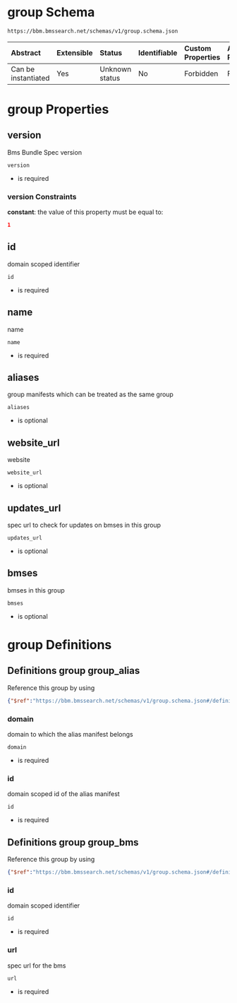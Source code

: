 # group Schema

```txt
https://bbm.bmssearch.net/schemas/v1/group.schema.json
```



| Abstract            | Extensible | Status         | Identifiable | Custom Properties | Additional Properties | Access Restrictions | Defined In                                                                     |
| :------------------ | :--------- | :------------- | :----------- | :---------------- | :-------------------- | :------------------ | :----------------------------------------------------------------------------- |
| Can be instantiated | Yes        | Unknown status | No           | Forbidden         | Forbidden             | none                | [group.schema.json](../../schemas/v1/group.schema.json "open original schema") |

# group Properties



## version

Bms Bundle Spec version

`version`

*   is required

### version Constraints

**constant**: the value of this property must be equal to:

```json
1
```

## id

domain scoped identifier

`id`

*   is required

## name

name

`name`

*   is required

## aliases

group manifests which can be treated as the same group

`aliases`

*   is optional

## website_url

website

`website_url`

*   is optional

## updates_url

spec url to check for updates on bmses in this group

`updates_url`

*   is optional

## bmses

bmses in this group

`bmses`

*   is optional

# group Definitions

## Definitions group group_alias

Reference this group by using

```json
{"$ref":"https://bbm.bmssearch.net/schemas/v1/group.schema.json#/definitions/group_alias"}
```



### domain

domain to which the alias manifest belongs

`domain`

*   is required

### id

domain scoped id of the alias manifest

`id`

*   is required

## Definitions group group_bms

Reference this group by using

```json
{"$ref":"https://bbm.bmssearch.net/schemas/v1/group.schema.json#/definitions/group_bms"}
```



### id

domain scoped identifier

`id`

*   is required

### url

spec url for the bms

`url`

*   is required
